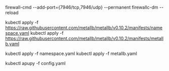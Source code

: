 firewall-cmd --add-port={7946/tcp,7946/udp} --permanent
firewallc-dm --reload

kubectl apply -f https://raw.githubusercontent.com/metallb/metallb/v0.10.2/manifests/namespace.yaml
kubectl apply -f https://raw.githubusercontent.com/metallb/metallb/v0.10.2/manifests/metallb.yaml

kubectl apply -f namespace.yaml
kubectl apply -f metallb.yaml

kubectl apupy -f config.yaml
